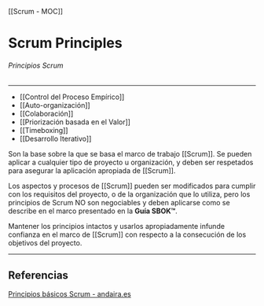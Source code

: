 [[Scrum - MOC]]

# Scrum Principles
###### Principios Scrum
---

- [[Control del Proceso Empírico]]
- [[Auto-organización]]
- [[Colaboración]]
- [[Priorización basada en el Valor]]
- [[Timeboxing]]
- [[Desarrollo Iterativo]]

Son la base sobre la que se basa el marco de trabajo [[Scrum]]. Se pueden aplicar a cualquier tipo de proyecto u organización, y deben ser respetados para asegurar la aplicación apropiada de [[Scrum]].

Los aspectos y procesos de [[Scrum]] pueden ser modificados para cumplir con los requisitos del proyecto, o de la organización que lo utiliza, pero los principios de Scrum NO son negociables y deben aplicarse como se describe en el marco presentado en la **Guía SBOK™**. 

Mantener los principios intactos y usarlos apropiadamente infunde confianza en el marco de [[Scrum]] con respecto a la consecución de los objetivos del proyecto.

---

## Referencias
[Principios básicos Scrum - andaira.es](https://andaira.es/Formacion/Scrum/Principios-basicos/)